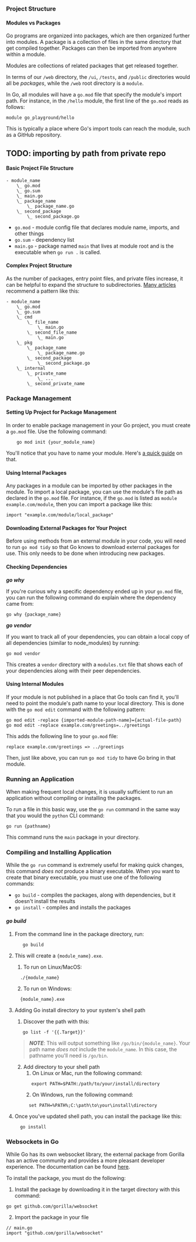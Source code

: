 ### Project Structure

#### Modules vs Packages

Go programs are organized into packages, which are then organized further into modules. A package is a collection of
files in the same directory that get compiled together. Packages can then be imported from anywhere within a module.

Modules are collections of related packages that get released together.

In terms of our `/web` directory, the `/ui`, `/tests`, and `/public` directories would all be *packages*, while
the `/web` root directory is a `module`.

In Go, all modules will have a `go.mod` file that specify the module's import path. For instance, in the `/hello`
module, the first line of the `go.mod` reads as follows:

```gotemplate
module go_playground/hello
```

This is typically a place where Go's import tools can reach the module, such as a GitHub repository.

## TODO: importing by path from private repo

#### Basic Project File Structure

```
- module_name
    \_ go.mod
    \_ go.sum
    \_ main.go
    \_ package_name
        \_ package_name.go
    \_ second_package
        \_ second_package.go
```

* `go.mod` - module config file that declares module name, imports, and other things
* `go.sum` - dependency list
* `main.go` - package named `main` that lives at module root and is the executable when `go run .` is called.

#### Complex Project Structure

As the number of packages, entry point files, and private files increase, it can be helpful to expand the structure to
subdirectories. [Many articles](https://www.wolfe.id.au/2020/03/10/how-do-i-structure-my-go-project/) recommend a
pattern like this:

```
- module_name
    \_ go.mod
    \_ go.sum
    \_ cmd
        \_ file_name
            \_ main.go
        \_ second_file_name
            \_ main.go
    \_ pkg
        \_ package_name
            \_ package_name.go
        \_ second_package
            \_ second_package.go
    \_ internal
        \_ private_name
            \_ ...
        \_ second_private_name
```

### Package Management

#### Setting Up Project for Package Management

In order to enable package management in your Go project, you must create a `go.mod` file. Use the following command:

```shell
    go mod init {your_module_name}
```

You'll notice that you have to name your module.
Here's [a quick guide](https://golang.org/doc/modules/managing-dependencies#naming_module) on that.

#### Using Internal Packages

Any packages in a module can be imported by other packages in the module. To import a local package, you can use the
module's file path as declared in the `go.mod` file. For instance, if the `go.mod` is listed
as `module example.com/module`, then you can import a package like this:

```gotemplate
import "example.com/module/local_package"
```

#### Downloading External Packages for Your Project

Before using methods from an external module in your code, you will need to run `go mod tidy` so that Go knows to
download external packages for use. This only needs to be done when introducing new packages.

#### Checking Dependencies

***go why***

If you're curious why a specific dependency ended up in your `go.mod` file, you can run the following command do explain
where the dependency came from:

```shell
go why {package_name}
```

***go vendor***

If you want to track all of your dependencies, you can obtain a local copy of all dependencies (similar to node_modules)
by running:

```shell
go mod vendor
```

This creates a `vendor` directory with a `modules.txt` file that shows each of your dependencies along with their peer
dependencies.

#### Using Internal Modules

If your module is not published in a place that Go tools can find it, you'll need to point the module's path name to
your local directory. This is done with the `go mod edit` command with the following pattern:

```shell
go mod edit -replace {imported-module-path-name}={actual-file-path}
go mod edit -replace example.com/greetings=../greetings
```

This adds the following line to your `go.mod` file:

```gotemplate
replace example.com/greetings => ../greetings
```

Then, just like above, you can run `go mod tidy` to have Go bring in that module.

### Running an Application

When making frequent local changes, it is usually sufficient to run an application without compiling or installing the
packages.

To run a file in this basic way, use the `go run` command in the same way that you would the `python` CLI command:

```shell
go run {pathname}
```

This command runs the `main` package in your directory.

### Compiling and Installing Application

While the `go run` command is extremely useful for making quick changes, this command *does not* produce a binary
executable. When you want to create that binary executable, you must use one of the following commands:

* `go build` - compiles the packages, along with dependencies, but it doesn't install the results
* `go install` - compiles and installs the packages

#### _go build_

1. From the command line in the package directory, run:

   ```shell
      go build
   ```

2. This will create a `{module_name}.exe`.
    1. To run on Linux/MacOS:
    ```shell
      ./{module_name}
    ```
    2. To run on Windows:
    ```shell
      {module_name}.exe
    ```

3. Adding Go install directory to your system's shell path
    1. Discover the path with this:
   ```shell
      go list -f '{{.Target}}'
   ```
   > **_NOTE_**: This will output something like `/go/bin/{module_name}`. Your path name *does not* include the `module_name`. In this case, the pathname you'll need is `/go/bin`.
    2. Add directory to your shell path
        1. On Linux or Mac, run the following command:
       ```shell
          export PATH=$PATH:/path/to/your/install/directory
       ```
        2. On Windows, run the following command:
       ```shell
         set PATH=%PATH%;C:\path\to\your\install\directory
       ```

4. Once you've updated shell path, you can install the package like this:
    ```shell
      go install
    ```

### Websockets in Go

While Go has its own websocket library, the external package from Gorilla has an active community and provides a more
pleasant developer experience. The documentation can be
found [here](https://pkg.go.dev/github.com/gorilla/websocket#pkg-overview).

To install the package, you must do the following:

1. Install the package by downloading it in the target directory with this command:

```shell
go get github.com/gorilla/websocket
```

2. Import the package in your file

```gotemplate
// main.go
import "github.com/gorilla/websocket"
```

